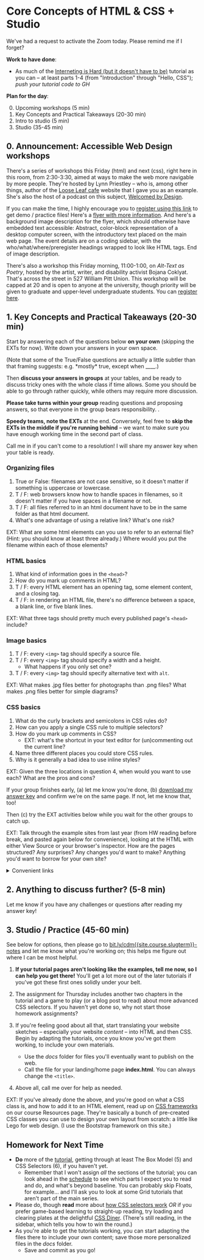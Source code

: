 
# Core Concepts of HTML & CSS + Studio

<div class="alert alert-warning">We've had a request to activate the Zoom today. Please remind me if I forget?</div>

**Work to have done**:
* As much of the [Interneting is Hard (but it doesn't have to be)](https://internetingishard.com/html-and-css/) tutorial as you can – at least parts 1-4 (from "Introduction" through "Hello, CSS"); _push your tutorial code to GH_

**Plan for the day**:

0. Upcoming workshops (5 min)
1. Key Concepts and Practical Takeaways (20-30 min)
2. Intro to studio (5 min)
3. Studio (35-45 min)

## 0. Announcement: Accessible Web Design workshops 

There's a series of workshops this Friday (html) and next (css), right here in this room, from 2:30-3:30, aimed at ways to make the web more navigable by more people. They're hosted by Lynn Priestley – who is, among other things, author of the [Loose Leaf cafe](https://cap-alt-delete.github.io/website-portfolio-2021spring/) website that I gave you as an example. She's also the host of a podcast on this subject, [Welcomed by Design](https://open.spotify.com/show/2fiqvtqdyyZfpGATtPLpgl?si=8582cbb529574d53). 

If you can make the time, I highly encourage you to [register using this link](https://docs.google.com/forms/d/e/1FAIpQLSfPzuLPbCkRQ7k4--R8Ti7zkM1zzLP-jlZ7MwQIShlyeiU6Kw/viewform) to get demo / practice files! Here's a [flyer with more information](../uploads/AccessibleWebWorkshops.pdf). <span class="sr-only">And here's a background image description for the flyer, which should otherwise have embedded text accessible: Abstract, color-block representation of a desktop computer screen, with the introductory text placed on the main web page. The event details are on a coding sidebar, with the who/what/where/preregister headings wrapped to look like HTML tags. End of image description.</span>


There's also a workshop this Friday morning, 11:00-1:00, on _Alt-Text as Poetry_, hosted by the artist, writer, and disability activist Bojana Coklyat. That's across the street in 527 William Pitt Union. This workshop will be capped at 20 and is open to anyone at the university, though priority will be given to graduate and upper-level undergraduate students. You can [register here](https://pitt.co1.qualtrics.com/jfe/form/SV_6znqFaKfKQgazem).



## 1. Key Concepts and Practical Takeaways (20-30 min) <!-- so for a 1:00 start, aim to be done by 3:25 -->
<div class="alert alert-success">
Start by answering each of the questions below <strong>on your own</strong> (skipping the EXTs for now). Write down your answers in your own space.
</div>
<p>(Note that some of the True/False questions are actually a little subtler than that framing suggests: e.g. *mostly* true, except when ____.)</p>


Then **discuss your answers in groups** at your tables, and be ready to discuss tricky ones with the whole class if time allows. Some you should be able to go through rather quickly, while others may require more discussion. 

<div class="alert alert-success">
<strong>Please take turns within your group</strong> reading questions and proposing answers, so that everyone in the group bears responsibility. <!--Also, to help me keep track of where everyone's up to, <strong>please take notes in the <a href="http://bit.ly/cdm{{site.course.slugterm}}-notes">shared google doc</a></strong> -->.
</div>

**Speedy teams, note the EXTs** at the end. Conversely, feel free to **skip the EXTs in the middle if you're running behind** – we want to make sure you have enough working time in the second part of class.

Call me in if you can't come to a resolution! I will share my answer key when your table is ready.

<!-- <div class="alert alert-warning">
To get async credit for this portion of the class, please answer these questions in your own space (i.e. not in the gdoc) and send your answers my way.

You'll also want to do the generative exercise a bit further down!
</div> -->


### Organizing files

1. True or False: filenames are not case sensitive, so it doesn't matter if something is uppercase or lowercase.
2. T / F: web browsers know how to handle spaces in filenames, so it doesn't matter if you have spaces in a filename or not.
3. T / F: all files referred to in an html document have to be in the same folder as that html document.
4. What's one advantage of using a relative link? <!-- easier to change folder names / servers --> What's one risk? <!-- link could break, especially if you shift folder nesting levels -->

EXT: What are some html elements can you use to refer to an external file? (Hint: you should know at least three already.) Where would you put the filename within each of those elements? <!-- <a href="">, <img src="">, <link href=""> -->


### HTML basics
1. What kind of information goes in the `<head>`?
2. How do you mark up comments in HTML?
3. T / F: every HTML element has an opening tag, some element content, and a closing tag.
4. T / F: in rendering an HTML file, there's no difference between a space, a blank line, or five blank lines.

EXT: What three tags should pretty much every published page's `<head>` include? <!-- <title>, <meta charset='UTF-8'/> (or whatever actual charset makes sense), <link rel="stylesheet"> -->

### Image basics
1. T / F: every `<img>` tag should specify a source file.
2. T / F: every `<img>` tag should specify a width and a height.
    - What happens if you only set one?
3. T / F: every `<img>` tag should specify alternative text with `alt`.

EXT: What makes .jpg files better for photographs than .png files? What makes .png files better for simple diagrams?

### CSS basics
1. What do the curly brackets and semicolons in CSS rules do?
2. How can you apply a single CSS rule to multiple selectors?  
3. How do you mark up comments in CSS?
    - EXT: what's the shortcut in your text editor for (un)commenting out the current line?
4. Name three different places you could store CSS rules. <!-- external stylesheet, page-specific <style> in the <head>, inline style in the attributes of an html element -->
5. Why is it generally a bad idea to use inline styles?

EXT: Given the three locations in question 4, when would you want to use each? What are the pros and cons?



<div class="alert alert-info">
<p>If your group finishes early, (a) let me know you're done, (b) <a href="../uploads">download my answer key</a> and confirm we're on the same page. If not, let me know that, too!</p>

<p>Then (c) try the EXT activities below while you wait for the other groups to catch up.</p>
</div>



<!-- EXT 1: Flip through these <a href="http://designbeep.com/2012/05/17/33-great-examples-of-web-design-sketches/">example web-design sketches</a>. What design patterns do you notice? What drawing conventions? -->


EXT: Talk through the example sites from last year (from HW reading before break, and pasted again below for convenience), looking at the HTML with either View Source or your browser's inspector. How are the pages structured? Any surprises? Any changes you'd want to make? Anything you'd want to borrow for your own site?
<details><summary>Convenient links</summary>
<ul><li> <a href="https://fatemaquaid987.github.io/website/index.html">Fatema Quaid</a>, by Fatema Quaid</li>
<li><a href="https://cmgo412.github.io/website-portfolio-2021spring/">Hi, I'm Caela</a>, by Caela Go</li>
<li><a href="https://cap-alt-delete.github.io/website-portfolio-2021spring/">Loose Leaf</a>, by Lynn Priestley</li>
<li><a href="https://shreyababu.github.io/website-portfolio-2020fall">The Rwandan Genocide: 100 Days of Silence</a>, by Shreya Babu</li>
</ul>
</details>

## 2. Anything to discuss further? (5-8 min) <!-- for a 1:00 start, you have to move on no later than 1:35. So aim to start discussion no later than 1:20... 1:15 would be better -->

Let me know if you have any challenges or questions after reading my answer key!


## 3. Studio / Practice (45-60 min) <!-- for a 1:00 start, you have to get here by 1:25, ending by 1:35 -->

<div class="alert alert-success">See below for options, then please go to <a href="https://bit.ly/cdm{{site.course.slugterm}}-notes#heading=h.hiw73w6fl2zt#heading=h.jf786cdz1a2q">bit.ly/cdm{{site.course.slugterm}}-notes</a> and let me know what you're working on; this helps me figure out where I can be most helpful.</div>

1. **If your tutorial pages aren't looking like the examples, tell me now, so I can help you get there!** You'll get a lot more out of the later tutorials if you've got these first ones solidly under your belt.

2. The assignment for Thursday includes another two chapters in the tutorial and a game to play (or a blog post to read) about more advanced CSS selectors. If you haven't yet done so, why not start those homework assignments?

3. If you're feeling good about all that, start translating your website sketches – especially your website *content* – into HTML and then CSS. Begin by adapting the tutorials, once you know you've got them working, to include your own materials.
    - Use the _docs_ folder for files you'll eventually want to publish on the web.
    - Call the file for your landing/home page **index.html**. You can always change the `<title>`.

4. Above all, call me over for help as needed.

EXT: If you've already done the above, and you're good on what a CSS class is, and how to add it to an HTML element, read up on [CSS frameworks]({{site.github_url}}/resources#frameworks) on our course Resources page. They're basically a bunch of pre-created CSS classes you can use to design your own layout from scratch: a little like Lego for web design. (I use the Bootstrap framework on this site.)


## Homework for Next Time

* **Do** more of the [tutorial](https://internetingishard.com/html-and-css/), getting through at least The Box Model (5) and CSS Selectors (6), if you haven't yet.
  - Remember that I won't assign *all* the sections of the tutorial; you can look ahead in the [schedule]({{site.github_url}}/schedule#current) to see which parts I expect you to read and do, and what's beyond baseline. You can probably skip Floats, for example... and I'll ask you to look at some Grid tutorials that aren't part of the main series.
* Please do, though **read** more about [how CSS selectors work](https://css-tricks.com/how-css-selectors-work/) *OR* if you prefer game-based learning to straight-up reading, try loading and clearing plates at the delightful [CSS Diner](https://flukeout.github.io/). (There's still reading, in the sidebar, which tells you how to win the round.)
* As you're able to get the tutorials working, you can start adapting the files there to include your own content; save those more personalized files in the _docs_ folder.
  - Save and commit as you go!

<!-- * **View** screencast on using <nav><ul><li></a> and CSS to remove bullets ... and to resize the <a> directly using padding. Point out that this is a direct application of the Box Model. -->